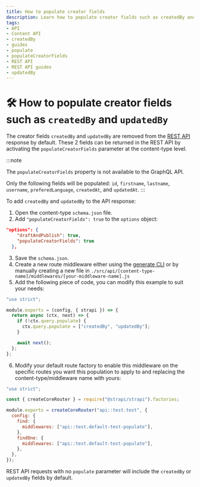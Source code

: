 ```yaml
---
title: How to populate creator fields
description: Learn how to populate creator fields such as createdBy and updatedBy by creating a custom controller that leverages the populate parameter.
tags:
- API
- Content API
- createdBy
- guides
- populate
- populateCreatorFields
- REST API
- REST API guides
- updatedBy
---
```


# 🛠️ How to populate creator fields such as `createdBy` and `updatedBy`

The creator fields `createdBy` and `updatedBy` are removed from the [REST API](/dev-docs/api/rest) response by default. These 2 fields can be returned in the REST API by activating the `populateCreatorFields` parameter at the content-type level.

:::note

The `populateCreatorFields` property is not available to the GraphQL API.

Only the following fields will be populated: `id`, `firstname`, `lastname`, `username`, `preferedLanguage`, `createdAt`, and `updatedAt`.
:::

To add `createdBy` and `updatedBy` to the API response:

1. Open the content-type `schema.json` file.
2. Add `"populateCreatorFields": true` to the `options` object:

  ```json
  "options": {
      "draftAndPublish": true,
      "populateCreatorFields": true
    },
  ```

3. Save the `schema.json`.
4. Create a new route middleware either using the [generate CLI](/dev-docs/cli.md) or by manually creating a new file in `./src/api/[content-type-name]/middlewares/[your-middleware-name].js`
5. Add the following piece of code, you can modify this example to suit your needs:

  ```js title="./src/api/test/middlewares/defaultTestPopulate.js"
  "use strict";

  module.exports = (config, { strapi }) => {
    return async (ctx, next) => {
      if (!ctx.query.populate) {
        ctx.query.populate = ["createdBy", "updatedBy"];
      }

      await next();
    };
  };
  ```

6. Modify your default route factory to enable this middleware on the specific routes you want this population to apply to and replacing the content-type/middleware name with yours:

  ```js title="./src/api/test/routes/test.js"
  "use strict";

  const { createCoreRouter } = require("@strapi/strapi").factories;

  module.exports = createCoreRouter("api::test.test", {
    config: {
      find: {
        middlewares: ["api::test.default-test-populate"],
      },
      findOne: {
        middlewares: ["api::test.default-test-populate"],
      },
    },
  });
  ```

REST API requests with no `populate` parameter will include the `createdBy` or `updatedBy` fields by default.
